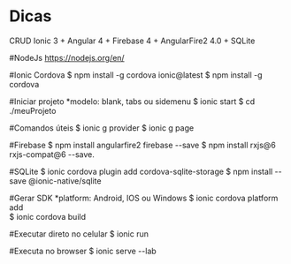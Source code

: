 # Dicas
CRUD Ionic 3 + Angular 4 + Firebase 4 + AngularFire2 4.0 + SQLite

#NodeJs 
https://nodejs.org/en/

#Ionic Cordova 
$ npm install -g cordova ionic@latest 
$ npm install -g cordova

#Iniciar projeto *modelo: blank, tabs ou sidemenu
$ ionic start <nomeProjeto> <modelo> 
$ cd ./meuProjeto 

#Comandos úteis 
$ ionic g provider <nome-provider> 
$ ionic g page <nome-pagina> 
   
#Firebase
$ npm install angularfire2 firebase --save 
$ npm install rxjs@6 rxjs-compat@6 --save.

#SQLite
$ ionic cordova plugin add cordova-sqlite-storage
$ npm install --save @ionic-native/sqlite

#Gerar SDK *platform: Android, IOS ou Windows
$ ionic cordova platform add <platform>  
$ ionic cordova build <platform>

#Executar direto no celular
$ ionic run <platform>

#Executa no browser
$ ionic serve --lab  
